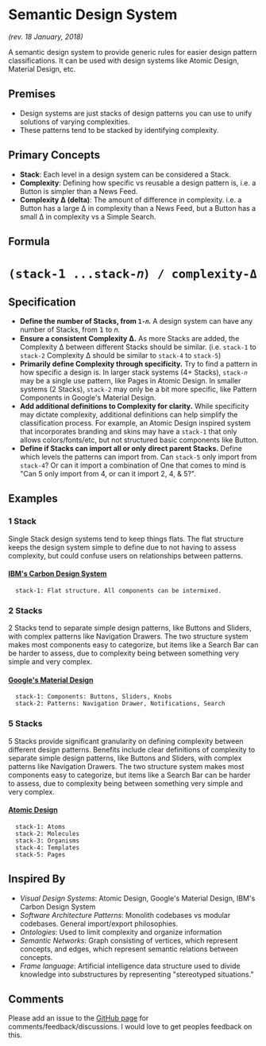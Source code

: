 # Semantic Design System

*(rev. 18 January, 2018)*

A semantic design system to provide generic rules for easier design pattern classifications. It can be used with design systems like Atomic Design, Material Design, etc.

## Premises

* Design systems are just stacks of design patterns you can use to unify solutions of varying complexities.
* These patterns tend to be stacked by identifying complexity.

## Primary Concepts

* **Stack**: Each level in a design system can be considered a Stack.
* **Complexity**: Defining how specific vs reusable a design pattern is, i.e. a Button is simpler than a News Feed.
* **Complexity Δ (delta)**: The amount of difference in complexity. i.e. a Button has a large Δ in complexity than a News Feed, but a Button has a small Δ in complexity vs a Simple Search.

## Formula

# `(stack-𝟣 ...stack-𝑛) / complexity-Δ`

## Specification

* **Define the number of Stacks, from `𝟣-𝑛`.** A design system can have any number of Stacks, from 𝟣 to 𝑛.
* **Ensure a consistent Complexity Δ.** As more Stacks are added, the Complexity Δ between different Stacks should be similar. (i.e. `stack-1` to `stack-2` Complexity Δ should be similar to `stack-4` to `stack-5`)
* **Primarily define Complexity through specificity.** Try to find a pattern in how specific a design is. In larger stack systems (4+ Stacks), `stack-𝑛` may be a single use pattern, like Pages in Atomic Design. In smaller systems (2 Stacks), `stack-2` may only be a bit more specific, like Pattern Components in Google's Material Design.
* **Add additional definitions to Complexity for clarity.** While specificity may dictate complexity, additional definitions can help simplify the classification process. For example, an Atomic Design inspired system that incorporates branding and skins may have a `stack-1` that only allows colors/fonts/etc, but not structured basic components like Button.
* **Define if Stacks can import all or only direct parent Stacks.** Define which levels the patterns can import from. Can `stack-5` only import from `stack-4`? Or can it import a combination of One that comes to mind is "Can 5 only import from 4, or can it import 2, 4, & 5?".

## Examples

### 1 Stack

Single Stack design systems tend to keep things flats. The flat structure keeps the design system simple to define due to not having to assess complexity, but could confuse users on relationships between patterns.

#### [IBM's Carbon Design System](http://carbondesignsystem.com/)

```
  stack-1: Flat structure. All components can be intermixed.
```

### 2 Stacks

2 Stacks tend to separate simple design patterns, like Buttons and Sliders, with complex patterns like Navigation Drawers. The two structure system makes most components easy to categorize, but items like a Search Bar can be harder to assess, due to complexity being between something very simple and very complex.

#### [Google's Material Design](https://material.io)

```
  stack-1: Components: Buttons, Sliders, Knobs
  stack-2: Patterns: Navigation Drawer, Notifications, Search
```

### 5 Stacks

5 Stacks provide significant granularity on defining complexity between different design patterns. Benefits include clear definitions of complexity to separate simple design patterns, like Buttons and Sliders, with complex patterns like Navigation Drawers. The two structure system makes most components easy to categorize, but items like a Search Bar can be harder to assess, due to complexity being between something very simple and very complex.

#### [Atomic Design](http://bradfrost.com/blog/post/atomic-web-design/)
```
  stack-1: Atoms
  stack-2: Molecules
  stack-3: Organisms
  stack-4: Templates
  stack-5: Pages
```

## Inspired By

* *Visual Design Systems*: Atomic Design, Google's Material Design, IBM's Carbon Design System
* *Software Architecture Patterns*: Monolith codebases vs modular codebases. General import/export philosophies.
* *Ontologies*: Used to limit complexity and organize information
* *Semantic Networks*: Graph consisting of vertices, which represent concepts, and edges, which represent semantic relations between concepts.
* *Frame language*: Artificial intelligence data structure used to divide knowledge into substructures by representing "stereotyped situations."

## Comments

Please add an issue to the [GitHub page](https://github.com/sartaj/semantic-design-systems/issues) for comments/feedback/discussions. I would love to get peoples feedback on this.
